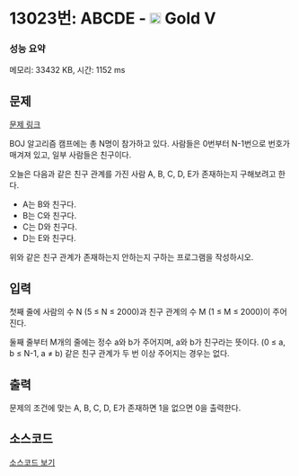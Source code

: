# 13023번: ABCDE - <img src="https://static.solved.ac/tier_small/11.svg" style="height:20px" /> Gold V

<!-- performance -->
### 성능 요약
메모리: 33432 KB, 시간: 1152 ms
<!-- end -->

## 문제

[문제 링크](https://boj.kr/13023)

<p>BOJ 알고리즘 캠프에는 총 N명이 참가하고 있다. 사람들은 0번부터 N-1번으로 번호가 매겨져 있고, 일부 사람들은 친구이다.</p>

<p>오늘은 다음과 같은 친구 관계를 가진 사람 A, B, C, D, E가 존재하는지 구해보려고 한다.</p>

<ul>
<li>A는 B와 친구다.</li>
<li>B는 C와 친구다.</li>
<li>C는 D와 친구다.</li>
<li>D는 E와 친구다.</li>
</ul>

<p>위와 같은 친구 관계가 존재하는지 안하는지 구하는 프로그램을 작성하시오.</p>

## 입력

<p>첫째 줄에 사람의 수 N (5 ≤ N ≤ 2000)과 친구 관계의 수 M (1 ≤ M ≤ 2000)이 주어진다.</p>

<p>둘째 줄부터 M개의 줄에는 정수 a와 b가 주어지며, a와 b가 친구라는 뜻이다. (0 ≤ a, b ≤ N-1, a ≠ b) 같은 친구 관계가 두 번 이상 주어지는 경우는 없다.</p>

## 출력

<p>문제의 조건에 맞는 A, B, C, D, E가 존재하면 1을 없으면 0을 출력한다.</p>

## 소스코드

[소스코드 보기](ABCDE.py)